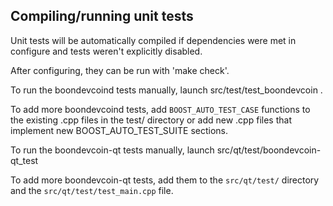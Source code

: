 Compiling/running unit tests
------------------------------------

Unit tests will be automatically compiled if dependencies were met in configure
and tests weren't explicitly disabled.

After configuring, they can be run with 'make check'.

To run the boondevcoind tests manually, launch src/test/test_boondevcoin .

To add more boondevcoind tests, add `BOOST_AUTO_TEST_CASE` functions to the existing
.cpp files in the test/ directory or add new .cpp files that
implement new BOOST_AUTO_TEST_SUITE sections.

To run the boondevcoin-qt tests manually, launch src/qt/test/boondevcoin-qt_test

To add more boondevcoin-qt tests, add them to the `src/qt/test/` directory and
the `src/qt/test/test_main.cpp` file.
